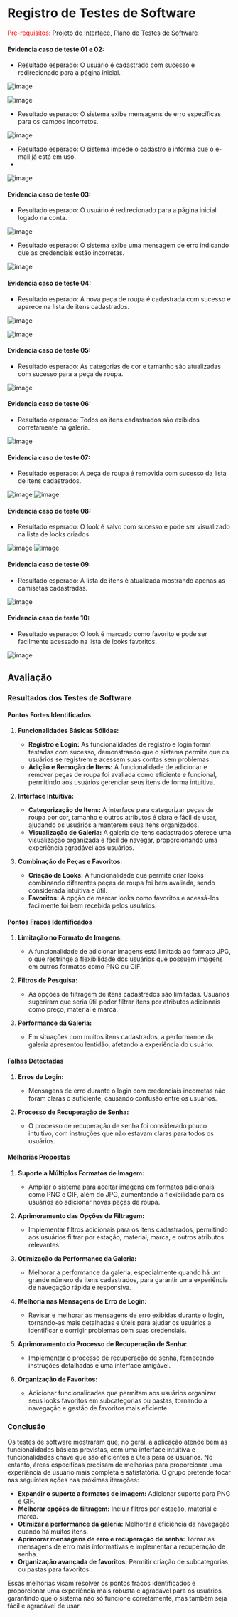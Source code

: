 # Registro de Testes de Software

<span style="color:red">Pré-requisitos: <a href="3-Projeto de Interface.md"> Projeto de Interface</a></span>, <a href="8-Plano de Testes de Software.md"> Plano de Testes de Software</a>

#### Evidencia caso de teste 01 e 02:
- Resultado esperado: O usuário é cadastrado com sucesso e redirecionado para a página inicial.

![image](https://github.com/ICEI-PUC-Minas-PMV-ADS/pmv-ads-2024-1-e4-proj-infra-t5-projeto-MyCloset/assets/106553544/342834ef-46d7-4e0f-965a-af8cb9cc593a)

![image](https://github.com/ICEI-PUC-Minas-PMV-ADS/pmv-ads-2024-1-e4-proj-infra-t5-projeto-MyCloset/assets/106553544/b638be42-dc11-4d5b-9f3b-017b84b0f71f)

- Resultado esperado: O sistema exibe mensagens de erro específicas para os campos incorretos.

![image](https://github.com/ICEI-PUC-Minas-PMV-ADS/pmv-ads-2024-1-e4-proj-infra-t5-projeto-MyCloset/assets/106553544/92983a98-e055-40d9-887a-bfa5e0291274)

- Resultado esperado: O sistema impede o cadastro e informa que o e-mail já está em uso.
- 
![image](https://github.com/ICEI-PUC-Minas-PMV-ADS/pmv-ads-2024-1-e4-proj-infra-t5-projeto-MyCloset/assets/106553544/87351e4d-607f-4fa0-85c0-83187d9f32e9)


#### Evidencia caso de teste 03:
- Resultado esperado: O usuário é redirecionado para a página inicial logado na conta.

![image](https://github.com/ICEI-PUC-Minas-PMV-ADS/pmv-ads-2024-1-e4-proj-infra-t5-projeto-MyCloset/assets/106553544/ef0a0694-b2a0-4d13-ba4c-d728c558e675)

- Resultado esperado: O sistema exibe uma mensagem de erro indicando que as credenciais estão incorretas.

![image](https://github.com/ICEI-PUC-Minas-PMV-ADS/pmv-ads-2024-1-e4-proj-infra-t5-projeto-MyCloset/assets/106553544/2bd31581-2b9f-4270-af74-eccb5bc12223)

#### Evidencia caso de teste 04:
- Resultado esperado: A nova peça de roupa é cadastrada com sucesso e aparece na lista de itens cadastrados.

![image](https://github.com/ICEI-PUC-Minas-PMV-ADS/pmv-ads-2024-1-e4-proj-infra-t5-projeto-MyCloset/assets/106553544/df3d83f3-171a-4b22-93a1-63bcdbae359b)

![image](https://github.com/ICEI-PUC-Minas-PMV-ADS/pmv-ads-2024-1-e4-proj-infra-t5-projeto-MyCloset/assets/106553544/98f2fcef-7c6f-43c3-ac59-87e7b92cdfb8)

#### Evidencia caso de teste 05:
- Resultado esperado: As categorias de cor e tamanho são atualizadas com sucesso para a peça de roupa.

![image](https://github.com/ICEI-PUC-Minas-PMV-ADS/pmv-ads-2024-1-e4-proj-infra-t5-projeto-MyCloset/assets/106553544/82d8c9dd-6ac0-4ab8-a6dc-a6b3575b3183)

#### Evidencia caso de teste 06:
- Resultado esperado: Todos os itens cadastrados são exibidos corretamente na galeria.

![image](https://github.com/ICEI-PUC-Minas-PMV-ADS/pmv-ads-2024-1-e4-proj-infra-t5-projeto-MyCloset/assets/106553544/250a146f-c625-4a0b-823f-21474e296099)

#### Evidencia caso de teste 07:
- Resultado esperado: A peça de roupa é removida com sucesso da lista de itens cadastrados.

![image](https://github.com/ICEI-PUC-Minas-PMV-ADS/pmv-ads-2024-1-e4-proj-infra-t5-projeto-MyCloset/assets/106553544/949d0a84-f152-466e-ab67-caab2d4ad138)
![image](https://github.com/ICEI-PUC-Minas-PMV-ADS/pmv-ads-2024-1-e4-proj-infra-t5-projeto-MyCloset/assets/106553544/97b8c93f-c388-4764-a64c-fde8b22631c6)

#### Evidencia caso de teste 08:
- Resultado esperado: O look é salvo com sucesso e pode ser visualizado na lista de looks criados.

![image](https://github.com/ICEI-PUC-Minas-PMV-ADS/pmv-ads-2024-1-e4-proj-infra-t5-projeto-MyCloset/assets/106553544/7177e180-2ec6-490e-8548-888256d5907b)
![image](https://github.com/ICEI-PUC-Minas-PMV-ADS/pmv-ads-2024-1-e4-proj-infra-t5-projeto-MyCloset/assets/106553544/cc0210d0-cf59-4616-9f9a-f7c1fec1c843)


#### Evidencia caso de teste 09:
- Resultado esperado: A lista de itens é atualizada mostrando apenas as camisetas cadastradas.

![image](https://github.com/ICEI-PUC-Minas-PMV-ADS/pmv-ads-2024-1-e4-proj-infra-t5-projeto-MyCloset/assets/106553544/eb2b7b81-c7fa-48ff-b80d-564de8535ab7)

#### Evidencia caso de teste 10:
- Resultado esperado: O look é marcado como favorito e pode ser facilmente acessado na lista de looks favoritos.

![image](https://github.com/ICEI-PUC-Minas-PMV-ADS/pmv-ads-2024-1-e4-proj-infra-t5-projeto-MyCloset/assets/106553544/5f2fbdef-1a62-4d28-9f88-5d2a01423770)


## Avaliação

### Resultados dos Testes de Software

#### Pontos Fortes Identificados

1. **Funcionalidades Básicas Sólidas:**
   - **Registro e Login:** As funcionalidades de registro e login foram testadas com sucesso, demonstrando que o sistema permite que os usuários se registrem e acessem suas contas sem problemas.
   - **Adição e Remoção de Itens:** A funcionalidade de adicionar e remover peças de roupa foi avaliada como eficiente e funcional, permitindo aos usuários gerenciar seus itens de forma intuitiva.

2. **Interface Intuitiva:**
   - **Categorização de Itens:** A interface para categorizar peças de roupa por cor, tamanho e outros atributos é clara e fácil de usar, ajudando os usuários a manterem seus itens organizados.
   - **Visualização de Galeria:** A galeria de itens cadastrados oferece uma visualização organizada e fácil de navegar, proporcionando uma experiência agradável aos usuários.

3. **Combinação de Peças e Favoritos:**
   - **Criação de Looks:** A funcionalidade que permite criar looks combinando diferentes peças de roupa foi bem avaliada, sendo considerada intuitiva e útil.
   - **Favoritos:** A opção de marcar looks como favoritos e acessá-los facilmente foi bem recebida pelos usuários.

#### Pontos Fracos Identificados

1. **Limitação no Formato de Imagens:**
   - A funcionalidade de adicionar imagens está limitada ao formato JPG, o que restringe a flexibilidade dos usuários que possuem imagens em outros formatos como PNG ou GIF.

2. **Filtros de Pesquisa:**
   - As opções de filtragem de itens cadastrados são limitadas. Usuários sugeriram que seria útil poder filtrar itens por atributos adicionais como preço, material e marca.

3. **Performance da Galeria:**
   - Em situações com muitos itens cadastrados, a performance da galeria apresentou lentidão, afetando a experiência do usuário.

#### Falhas Detectadas

1. **Erros de Login:**
   - Mensagens de erro durante o login com credenciais incorretas não foram claras o suficiente, causando confusão entre os usuários.

2. **Processo de Recuperação de Senha:**
   - O processo de recuperação de senha foi considerado pouco intuitivo, com instruções que não estavam claras para todos os usuários.

#### Melhorias Propostas

1. **Suporte a Múltiplos Formatos de Imagem:**
   - Ampliar o sistema para aceitar imagens em formatos adicionais como PNG e GIF, além do JPG, aumentando a flexibilidade para os usuários ao adicionar novas peças de roupa.

2. **Aprimoramento das Opções de Filtragem:**
   - Implementar filtros adicionais para os itens cadastrados, permitindo aos usuários filtrar por estação, material, marca, e outros atributos relevantes.

3. **Otimização da Performance da Galeria:**
   - Melhorar a performance da galeria, especialmente quando há um grande número de itens cadastrados, para garantir uma experiência de navegação rápida e responsiva.

4. **Melhoria nas Mensagens de Erro de Login:**
   - Revisar e melhorar as mensagens de erro exibidas durante o login, tornando-as mais detalhadas e úteis para ajudar os usuários a identificar e corrigir problemas com suas credenciais.

5. **Aprimoramento do Processo de Recuperação de Senha:**
   - Implementar o processo de recuperação de senha, fornecendo instruções detalhadas e uma interface amigável.

6. **Organização de Favoritos:**
   - Adicionar funcionalidades que permitam aos usuários organizar seus looks favoritos em subcategorias ou pastas, tornando a navegação e gestão de favoritos mais eficiente.

### Conclusão

Os testes de software mostraram que, no geral, a aplicação atende bem às funcionalidades básicas previstas, com uma interface intuitiva e funcionalidades chave que são eficientes e úteis para os usuários. No entanto, áreas específicas precisam de melhorias para proporcionar uma experiência de usuário mais completa e satisfatória. O grupo pretende focar nas seguintes ações nas próximas iterações:

- **Expandir o suporte a formatos de imagem:** Adicionar suporte para PNG e GIF.
- **Melhorar opções de filtragem:** Incluir filtros por estação, material e marca.
- **Otimizar a performance da galeria:** Melhorar a eficiência da navegação quando há muitos itens.
- **Aprimorar mensagens de erro e recuperação de senha:** Tornar as mensagens de erro mais informativas e implementar a recuperação de senha.
- **Organização avançada de favoritos:** Permitir criação de subcategorias ou pastas para favoritos.

Essas melhorias visam resolver os pontos fracos identificados e proporcionar uma experiência mais robusta e agradável para os usuários, garantindo que o sistema não só funcione corretamente, mas também seja fácil e agradável de usar.
